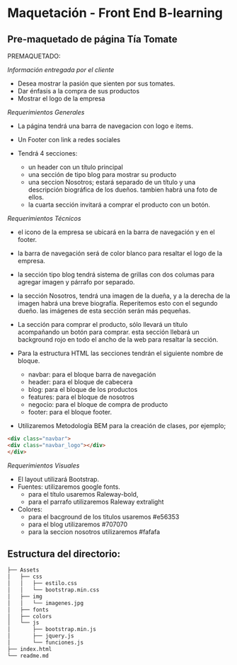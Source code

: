 # Maquetación - Front End B-learning

## Pre-maquetado de página Tía Tomate

PREMAQUETADO:

*Información entregada por el cliente*

- Desea mostrar la pasión que sienten por sus tomates.
- Dar énfasis a la compra de sus productos
- Mostrar el logo de la empresa

*Requerimientos Generales*

- La página tendrá una barra de navegacion con logo e items.
- Un Footer con link a redes sociales
- Tendrá 4 secciones:
	
	- un header con un título principal
	- una sección de tipo blog para mostrar su producto
	- una seccion Nosotros; estará separado de un título y una descripción biográfica de los dueños. tambien habrá una foto de ellos.
	- la cuarta sección invitará a comprar el producto con un botón.

*Requerimientos Técnicos*

- el icono de la empresa se ubicará en la barra de navegación y en el footer.
- la barra de navegación será de color blanco para resaltar el logo de la empresa.
- la sección tipo blog tendrá sistema de grillas con dos columas para agregar imagen y párrafo por separado.
- la sección Nosotros, tendrá una imagen de la dueña, y a la derecha de la imagen habrá una breve biografía. Reperitemos esto con el segundo dueño. las imágenes de esta sección serán más pequeñas.
- La sección para comprar el producto, sólo llevará un título acompañando un botón para comprar. esta sección llebará un background rojo en todo el ancho de la web para resaltar la sección.
- Para la estructura HTML las secciones tendrán el siguiente nombre de bloque.
	- navbar: para el bloque barra de navegación
	- header: para el bloque de cabecera
	- blog: para el bloque de los productos
	- features: para el bloque de nosotros
	- negocio: para el bloque de compra de producto
	- footer: para el bloque footer.

- Utilizaremos Metodología BEM para la creación de clases, por ejemplo;

```html
<div class="navbar">
<div class="navbar_logo"></div>
</div>
 ```

*Requerimientos Visuales*

- El layout utilizará Bootstrap.
- Fuentes: utilizaremos google fonts.
	- para el título usaremos Raleway-bold,
	- para el parrafo utilizaremos Raleway extralight
- Colores:
	- para el bacground de los titulos usaremos #e56353
	- para el blog utilizaremos #707070
	- para la seccion nosotros utilizaremos #fafafa


## Estructura del directorio:

```bash
├── Assets
│   ├── css
│   │   ├── estilo.css
│   │   └── bootstrap.min.css
│   ├── img
│   │   └── imagenes.jpg
│   ├── fonts
│   ├── colors
│   └── js
│       ├── bootstrap.min.js
│       ├── jquery.js
│       └── funciones.js
├── index.html
└── readme.md
```


